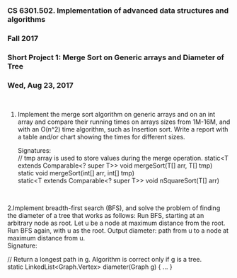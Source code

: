 
### CS 6301.502. Implementation of advanced data structures and algorithms
### Fall 2017
### Short Project 1: Merge Sort on Generic arrays and Diameter of Tree
### Wed, Aug 23, 2017



<br />


1. Implement the merge sort algorithm on generic arrays and on an int array
   and compare their running times on arrays sizes from 1M-16M, and with
   an O(n^2) time algorithm, such as Insertion sort.  Write a report
   with a table and/or chart showing the times for different sizes.
   <br />

   Signatures:
   <br />
   // tmp array is used to store values during the merge operation.
   static<T extends Comparable<? super T>> void mergeSort(T[] arr, T[] tmp)<br />
   static void mergeSort(int[] arr, int[] tmp)<br />
   static<T extends Comparable<? super T>> void nSquareSort(T[] arr)<br />
   
   <br />

2.Implement breadth-first search (BFS), and solve the problem of
   finding the diameter of a tree that works as follows:
   Run BFS, starting at an arbitrary node as root.  Let u be a node
   at maximum distance from the root.  Run BFS again, with u as the root.
   Output diameter: path from u to a node at maximum distance from u.
<br />
   Signature:
   <br />

   // Return a longest path in g.  Algorithm is correct only if g is a tree.<br />
   static LinkedList<Graph.Vertex> diameter(Graph g) { ... }

